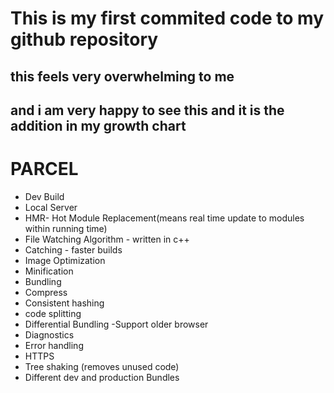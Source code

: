 # This is my first commited code to my github repository
## this feels very overwhelming to me
## and i am very happy to see this and it is the addition in my growth chart


# PARCEL
- Dev Build
- Local Server
- HMR- Hot Module Replacement(means real time update to modules within running time)
- File Watching Algorithm - written in c++
- Catching - faster builds
- Image Optimization
- Minification 
- Bundling
- Compress
- Consistent hashing
- code splitting
- Differential Bundling -Support older browser
- Diagnostics
- Error handling
- HTTPS
- Tree shaking (removes unused code)
- Different dev and production Bundles

